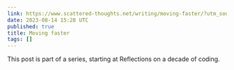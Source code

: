 ```yaml
---
link: https://www.scattered-thoughts.net/writing/moving-faster/?utm_source=programmingdigest&utm_medium&utm_campaign=1695
date: 2023-08-14 15:28 UTC
published: true
title: Moving faster
tags: []
---
```


This post is part of a series, starting at Reflections on a decade of coding.
